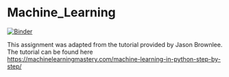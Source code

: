 # Machine_Learning

[![Binder](https://mybinder.org/badge_logo.svg)](https://mybinder.org/v2/gh/17sefanov/Machine_Learning.git/HEAD)


This assignment was adapted from the tutorial provided by Jason Brownlee. The tutorial can be found here https://machinelearningmastery.com/machine-learning-in-python-step-by-step/
